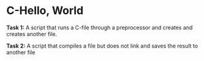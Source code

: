# C-Hello, World

**Task 1:** A script that runs a C-file through a preprocessor and creates and creates another file.

**Task 2:** A script that compiles a file but does not link and saves the result to another file
